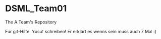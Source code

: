 # DSML_Team01
The A Team's Repository

Für git-Hilfe: Yusuf schreiben! Er erklärt es wenns sein muss auch 7 Mal :)
